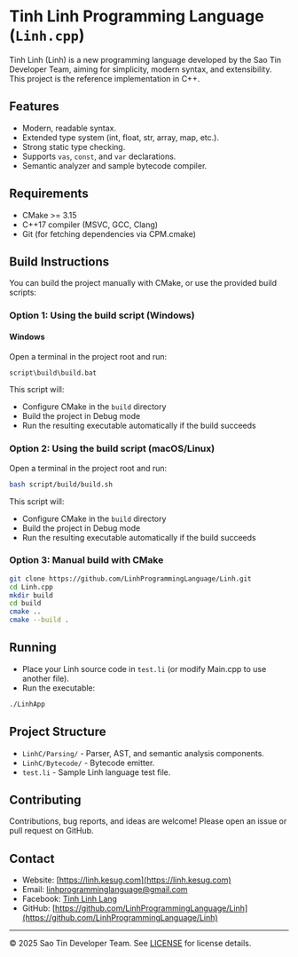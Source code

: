 # Tinh Linh Programming Language (`Linh.cpp`)

Tinh Linh (Linh) is a new programming language developed by the Sao Tin Developer Team, aiming for simplicity, modern syntax, and extensibility. This project is the reference implementation in C++.

## Features

- Modern, readable syntax.
- Extended type system (int, float, str, array, map, etc.).
- Strong static type checking.
- Supports `vas`, `const`, and `var` declarations.
- Semantic analyzer and sample bytecode compiler.

## Requirements

- CMake >= 3.15
- C++17 compiler (MSVC, GCC, Clang)
- Git (for fetching dependencies via CPM.cmake)

## Build Instructions

You can build the project manually with CMake, or use the provided build scripts:

### **Option 1: Using the build script (Windows)**

#### **Windows**

Open a terminal in the project root and run:

```sh
script\build\build.bat
```

This script will:

- Configure CMake in the `build` directory
- Build the project in Debug mode
- Run the resulting executable automatically if the build succeeds

### **Option 2: Using the build script (macOS/Linux)**

Open a terminal in the project root and run:

```sh
bash script/build/build.sh
```

This script will:

- Configure CMake in the `build` directory
- Build the project in Debug mode
- Run the resulting executable automatically if the build succeeds

### **Option 3: Manual build with CMake**

```sh
git clone https://github.com/LinhProgrammingLanguage/Linh.git
cd Linh.cpp
mkdir build
cd build
cmake ..
cmake --build .
```

## Running

- Place your Linh source code in `test.li` (or modify Main.cpp to use another file).
- Run the executable:

```sh
./LinhApp
```

## Project Structure

- `LinhC/Parsing/` - Parser, AST, and semantic analysis components.
- `LinhC/Bytecode/` - Bytecode emitter.
- `test.li` - Sample Linh language test file.

## Contributing

Contributions, bug reports, and ideas are welcome! Please open an issue or pull request on GitHub.

## Contact

- Website: [https://linh.kesug.com](https://linh.kesug.com)
- Email: linhprogramminglanguage@gmail.com
- Facebook: [Tinh Linh Lang](https://www.facebook.com/people/Tinh-Linh-Lang/61576609030665/)
- GitHub: [https://github.com/LinhProgrammingLanguage/Linh](https://github.com/LinhProgrammingLanguage/Linh)

---

© 2025 Sao Tin Developer Team. See [LICENSE](LICENSE) for license details.

